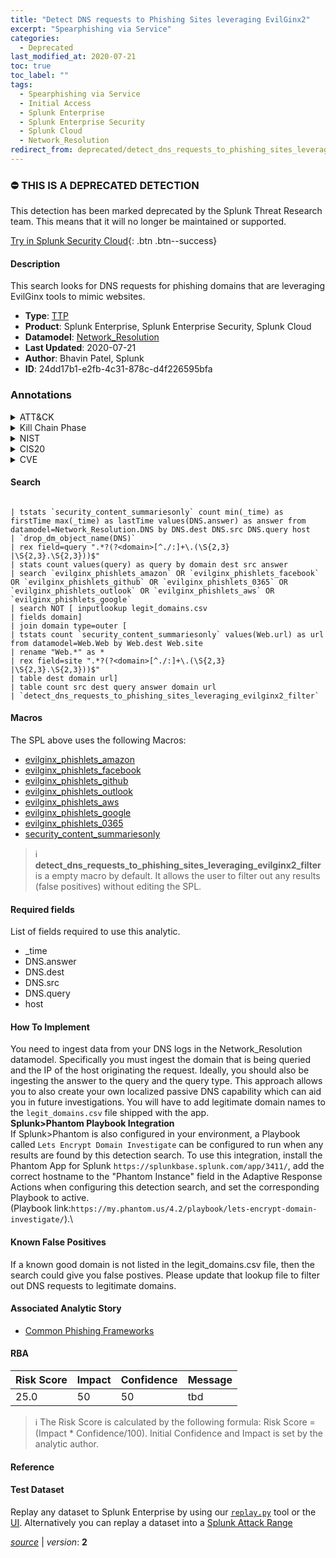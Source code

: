 ```yaml
---
title: "Detect DNS requests to Phishing Sites leveraging EvilGinx2"
excerpt: "Spearphishing via Service"
categories:
  - Deprecated
last_modified_at: 2020-07-21
toc: true
toc_label: ""
tags:
  - Spearphishing via Service
  - Initial Access
  - Splunk Enterprise
  - Splunk Enterprise Security
  - Splunk Cloud
  - Network_Resolution
redirect_from: deprecated/detect_dns_requests_to_phishing_sites_leveraging_evilginx2/
---
```



### :no_entry: THIS IS A DEPRECATED DETECTION
This detection has been marked deprecated by the Splunk Threat Research team. This means that it will no longer be maintained or supported. 


[Try in Splunk Security Cloud](https://www.splunk.com/en_us/cyber-security.html){: .btn .btn--success}

#### Description

This search looks for DNS requests for phishing domains that are leveraging EvilGinx tools to mimic websites.

- **Type**: [TTP](https://github.com/splunk/security_content/wiki/Detection-Analytic-Types)
- **Product**: Splunk Enterprise, Splunk Enterprise Security, Splunk Cloud
- **Datamodel**: [Network_Resolution](https://docs.splunk.com/Documentation/CIM/latest/User/NetworkResolution)
- **Last Updated**: 2020-07-21
- **Author**: Bhavin Patel, Splunk
- **ID**: 24dd17b1-e2fb-4c31-878c-d4f226595bfa

### Annotations
<details>
  <summary>ATT&CK</summary>

<div markdown="1">

#### [ATT&CK](https://attack.mitre.org/)

| ID          | Technique   | Tactic         |
| ----------- | ----------- |--------------- |
| [T1566.003](https://attack.mitre.org/techniques/T1566/003/) | Spearphishing via Service | Initial Access |

</div>
</details>


<details>
  <summary>Kill Chain Phase</summary>

<div markdown="1">

* Delivery
* Command &amp; Control


</div>
</details>


<details>
  <summary>NIST</summary>

<div markdown="1">

* ID.AM
* PR.DS
* PR.IP
* DE.AE
* DE.CM



</div>
</details>

<details>
  <summary>CIS20</summary>

<div markdown="1">

* CIS 8
* CIS 7



</div>
</details>

<details>
  <summary>CVE</summary>

<div markdown="1">


</div>
</details>


#### Search

```

| tstats `security_content_summariesonly` count min(_time) as firstTime max(_time) as lastTime values(DNS.answer) as answer from datamodel=Network_Resolution.DNS by DNS.dest DNS.src DNS.query host 
| `drop_dm_object_name(DNS)`
| rex field=query ".*?(?<domain>[^./:]+\.(\S{2,3}
|\S{2,3}.\S{2,3}))$" 
| stats count values(query) as query by domain dest src answer
| search `evilginx_phishlets_amazon` OR `evilginx_phishlets_facebook` OR `evilginx_phishlets_github` OR `evilginx_phishlets_0365` OR `evilginx_phishlets_outlook` OR `evilginx_phishlets_aws` OR `evilginx_phishlets_google` 
| search NOT [ inputlookup legit_domains.csv 
| fields domain]
| join domain type=outer [
| tstats count `security_content_summariesonly` values(Web.url) as url from datamodel=Web.Web by Web.dest Web.site 
| rename "Web.*" as * 
| rex field=site ".*?(?<domain>[^./:]+\.(\S{2,3}
|\S{2,3}.\S{2,3}))$" 
| table dest domain url] 
| table count src dest query answer domain url 
| `detect_dns_requests_to_phishing_sites_leveraging_evilginx2_filter`
```

#### Macros
The SPL above uses the following Macros:
* [evilginx_phishlets_amazon](https://github.com/splunk/security_content/blob/develop/macros/evilginx_phishlets_amazon.yml)
* [evilginx_phishlets_facebook](https://github.com/splunk/security_content/blob/develop/macros/evilginx_phishlets_facebook.yml)
* [evilginx_phishlets_github](https://github.com/splunk/security_content/blob/develop/macros/evilginx_phishlets_github.yml)
* [evilginx_phishlets_outlook](https://github.com/splunk/security_content/blob/develop/macros/evilginx_phishlets_outlook.yml)
* [evilginx_phishlets_aws](https://github.com/splunk/security_content/blob/develop/macros/evilginx_phishlets_aws.yml)
* [evilginx_phishlets_google](https://github.com/splunk/security_content/blob/develop/macros/evilginx_phishlets_google.yml)
* [evilginx_phishlets_0365](https://github.com/splunk/security_content/blob/develop/macros/evilginx_phishlets_0365.yml)
* [security_content_summariesonly](https://github.com/splunk/security_content/blob/develop/macros/security_content_summariesonly.yml)

> :information_source:
> **detect_dns_requests_to_phishing_sites_leveraging_evilginx2_filter** is a empty macro by default. It allows the user to filter out any results (false positives) without editing the SPL.



#### Required fields
List of fields required to use this analytic.
* _time
* DNS.answer
* DNS.dest
* DNS.src
* DNS.query
* host



#### How To Implement
You need to ingest data from your DNS logs in the Network_Resolution datamodel. Specifically you must ingest the domain that is being queried and the IP of the host originating the request. Ideally, you should also be ingesting the answer to the query and the query type. This approach allows you to also create your own localized passive DNS capability which can aid you in future investigations. You will have to add legitimate domain names to the `legit_domains.csv` file shipped with the app. \
 **Splunk&gt;Phantom Playbook Integration**\
If Splunk&gt;Phantom is also configured in your environment, a Playbook called `Lets Encrypt Domain Investigate` can be configured to run when any results are found by this detection search. To use this integration, install the Phantom App for Splunk `https://splunkbase.splunk.com/app/3411/`, add the correct hostname to the &#34;Phantom Instance&#34; field in the Adaptive Response Actions when configuring this detection search, and set the corresponding Playbook to active. \
(Playbook link:`https://my.phantom.us/4.2/playbook/lets-encrypt-domain-investigate/`).\

#### Known False Positives
If a known good domain is not listed in the legit_domains.csv file, then the search could give you false postives. Please update that lookup file to filter out DNS requests to legitimate domains.

#### Associated Analytic Story
* [Common Phishing Frameworks](/stories/common_phishing_frameworks)




#### RBA

| Risk Score  | Impact      | Confidence   | Message      |
| ----------- | ----------- |--------------|--------------|
| 25.0 | 50 | 50 | tbd |


> :information_source:
> The Risk Score is calculated by the following formula: Risk Score = (Impact * Confidence/100). Initial Confidence and Impact is set by the analytic author.


#### Reference


#### Test Dataset
Replay any dataset to Splunk Enterprise by using our [`replay.py`](https://github.com/splunk/attack_data#using-replaypy) tool or the [UI](https://github.com/splunk/attack_data#using-ui).
Alternatively you can replay a dataset into a [Splunk Attack Range](https://github.com/splunk/attack_range#replay-dumps-into-attack-range-splunk-server)




[*source*](https://github.com/splunk/security_content/tree/develop/detections/deprecated/detect_dns_requests_to_phishing_sites_leveraging_evilginx2.yml) \| *version*: **2**